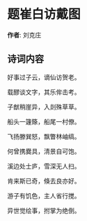 # 题崔白访戴图

**作者**: 刘克庄

## 诗词内容

好事过子云，谪仙访贺老。

载醪谈文字，其乐侔击考。

子猷稍崖异，入剡殊草草。

船头一籧篨，船尾一村僚。

飞扬滕巽怒，飘瞥林岫缟。

何曾携爨具，清景自可饱。

溪边处士庐，雪深无人扫。

肯来斯已奇，倏去良亦好。

游子有饥色，主人省行搅。

异世觉绘事，拊掌为绝倒。

